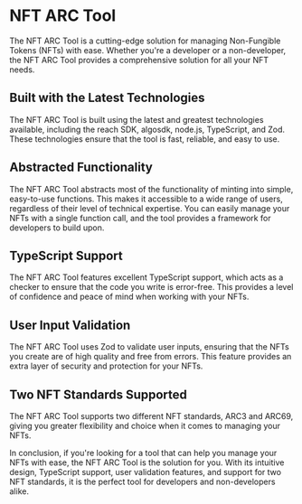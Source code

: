 # NFT ARC Tool
The NFT ARC Tool is a cutting-edge solution for managing Non-Fungible Tokens (NFTs) with ease. Whether you're a developer or a non-developer, the NFT ARC Tool provides a comprehensive solution for all your NFT needs.

## Built with the Latest Technologies
The NFT ARC Tool is built using the latest and greatest technologies available, including the reach SDK, algosdk, node.js, TypeScript, and Zod. These technologies ensure that the tool is fast, reliable, and easy to use.

## Abstracted Functionality
The NFT ARC Tool abstracts most of the functionality of minting into simple, easy-to-use functions. This makes it accessible to a wide range of users, regardless of their level of technical expertise. You can easily manage your NFTs with a single function call, and the tool provides a framework for developers to build upon.

## TypeScript Support
The NFT ARC Tool features excellent TypeScript support, which acts as a checker to ensure that the code you write is error-free. This provides a level of confidence and peace of mind when working with your NFTs.

## User Input Validation
The NFT ARC Tool uses Zod to validate user inputs, ensuring that the NFTs you create are of high quality and free from errors. This feature provides an extra layer of security and protection for your NFTs.

## Two NFT Standards Supported
The NFT ARC Tool supports two different NFT standards, ARC3 and ARC69, giving you greater flexibility and choice when it comes to managing your NFTs.

In conclusion, if you're looking for a tool that can help you manage your NFTs with ease, the NFT ARC Tool is the solution for you. With its intuitive design, TypeScript support, user validation features, and support for two NFT standards, it is the perfect tool for developers and non-developers alike.



